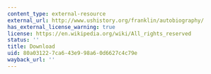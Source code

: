 ```yaml
---
content_type: external-resource
external_url: http://www.ushistory.org/franklin/autobiography/
has_external_license_warning: true
license: https://en.wikipedia.org/wiki/All_rights_reserved
status: ''
title: Download
uid: 80a03122-7ca6-43e9-98a6-0d6627c4c79e
wayback_url: ''
---
```

